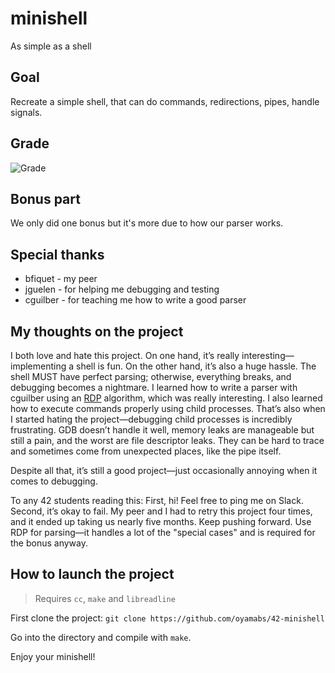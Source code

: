 # minishell

As simple as a shell

## Goal

Recreate a simple shell, that can do commands, redirections, pipes, handle signals.

## Grade

![Grade](https://img.shields.io/badge/Grade-101-darkgreen)

## Bonus part

We only did one bonus but it's more due to how our parser works.

## Special thanks

- bfiquet - my peer
- jguelen - for helping me debugging and testing
- cguilber - for teaching me how to write a good parser

## My thoughts on the project

I both love and hate this project. On one hand, it’s really interesting—implementing a shell is fun. On the other hand, it’s also a huge hassle. The shell MUST have perfect parsing; otherwise, everything breaks, and debugging becomes a nightmare.
I learned how to write a parser with cguilber using an [RDP](https://en.wikipedia.org/wiki/Recursive_descent_parser) algorithm, which was really interesting. I also learned how to execute commands properly using child processes. That’s also when I started hating the project—debugging child processes is incredibly frustrating. GDB doesn’t handle it well, memory leaks are manageable but still a pain, and the worst are file descriptor leaks. They can be hard to trace and sometimes come from unexpected places, like the pipe itself.

Despite all that, it’s still a good project—just occasionally annoying when it comes to debugging.

To any 42 students reading this:
First, hi! Feel free to ping me on Slack.
Second, it’s okay to fail. My peer and I had to retry this project four times, and it ended up taking us nearly five months. Keep pushing forward. Use RDP for parsing—it handles a lot of the "special cases" and is required for the bonus anyway.

## How to launch the project

> Requires `cc`, `make` and `libreadline`

First clone the project:
`git clone https://github.com/oyamabs/42-minishell`

Go into the directory and compile with `make`.

Enjoy your minishell!
